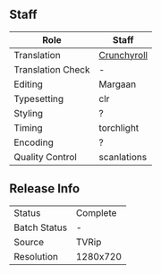 ## Staff

| Role              | Staff                               |
|-------------------|-------------------------------------|
| Translation       | [Crunchyroll](../Crunchyroll)       |
| Translation Check | -                                   |
| Editing           | Margaan                             |
| Typesetting       | clr                                 |
| Styling           | ?                                   |
| Timing            | torchlight                          |
| Encoding          | ?                                   |
| Quality Control   | scanlations                         |

## Release Info

|              |           |
|--------------|-----------|
| Status       | Complete  |
| Batch Status | -         |
| Source       | TVRip     |
| Resolution   | 1280x720  |

